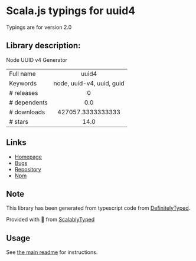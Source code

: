 
# Scala.js typings for uuid4

Typings are for version 2.0

## Library description:
Node UUID v4 Generator

|                    |                 |
| ------------------ | :-------------: |
| Full name          | uuid4 |
| Keywords           | node, uuid-v4, uuid, guid |
| # releases         | 0 |
| # dependents       | 0.0 |
| # downloads        | 427057.3333333333 |
| # stars            | 14.0 |

## Links
- [Homepage](https://github.com/tracker1/node-uuid4)
- [Bugs](https://github.com/tracker1/node-uuid4/issues)
- [Repository](https://github.com/tracker1/node-uuid4)
- [Npm](https://www.npmjs.com/package/uuid4)
    


## Note
This library has been generated from typescript code from [DefinitelyTyped](https://definitelytyped.org).

Provided with :purple_heart: from [ScalablyTyped](https://github.com/oyvindberg/ScalablyTyped)

## Usage
See [the main readme](../../readme.md) for instructions.


